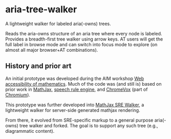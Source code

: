 # aria-tree-walker

A lightweight walker for labeled aria(-owns) trees.

Reads the aria-owns structure of an aria tree where every node is labeled. Provides a breadth-first tree walker using arrow keys. AT users will get the full label in browse mode and can switch into focus mode to explore (on almost all major browser+AT combinations).

## History and prior art

An initial prototype was developed during the AIM workshop [Web accessibility of mathematics](https://aimath.org/pastworkshops/webmath.html). Much of the code was (and still is) based on prior work in [MathJax](https://github.com/mathjax/MathJax), [speech rule engine](https://github.com/zorkow/speech-rule-engine/issues), and [ChromeVox](http://www.chromevox.com/) (part of [Chromium](https://www.chromium.org/)).

This prototype was further developed into [MathJax SRE Walker](https://github.com/krautzource/mathjax-sre-walker), a lightweight walker for server-side generated mathjax rendering.

From there, it evolved from SRE-specific markup to a general purpose aria(-owns) tree walker and forked. The goal is to support any such tree (e.g., diagrammatic content).
